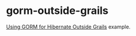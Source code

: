 # gorm-outside-grails

[Using GORM for Hibernate Outside Grails](http://gorm.grails.org/latest/hibernate/manual/index.html#outsideGrails) example.
